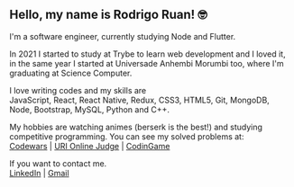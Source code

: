 ## Hello, my name is Rodrigo Ruan! :nerd_face:

I'm a software engineer, currently studying Node and Flutter.

In 2021 I started to study at Trybe to learn web development and I loved
it, in the same year I started at Universade Anhembi Morumbi too, where
I'm graduating at Science Computer.

I love writing codes and my skills are
<br/>
JavaScript, React, React Native, Redux, CSS3, HTML5, Git, MongoDB, Node, Bootstrap, MySQL, Python and C++.

My hobbies are watching animes (berserk is the best!) and studying competitive programming.
You can see my solved problems at:
<br/>
[Codewars](https://www.codewars.com/users/rodrigo%20ruan) |
[URI Online Judge](https://www.beecrowd.com.br/judge/pt/profile/544334) |
[CodinGame](https://www.codingame.com/profile/72398efce9e8fff752e10af0f47415381021524)

If you want to contact me.
<br/>
[LinkedIn](https://www.linkedin.com/in/rodrigo-ruan/) |
[Gmail](mailto:rodrigopython16@gmail.com)
